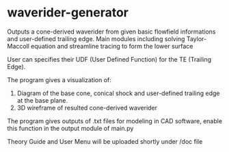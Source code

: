 # waverider-generator
 Outputs a cone-derived waverider from given basic flowfield informations and user-defined trailing edge. Main modules including solving Taylor-Maccoll equation and streamline tracing to form the lower surface

 User can specifies their UDF (User Defined Function) for the TE (Trailing Edge). 
 
 The program gives a visualization of:
 1. Diagram of the base cone, conical shock and user-defined trailing edge at the base plane.
 2. 3D wireframe of resulted cone-derived waverider

 The program gives outputs of .txt files for modeling in CAD software, enable this function in the output module of main.py
 
 Theory Guide and User Menu will be uploaded shortly under /doc file
